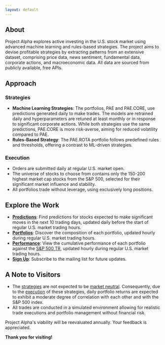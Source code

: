 ```yaml
---
layout: default
---
```

## About

Project Alpha explores active investing in the U.S. stock market using advanced machine learning and rules-based strategies. The project aims to devise profitable strategies by extracting patterns from an extensive dataset, comprising price data, news sentiment, fundamental data, corporate actions, and macroeconomic data. All data are sourced from publicly available, free APIs.

## Approach

### Strategies

- **Machine Learning Strategies**: The portfolios, PAE and PAE.CORE, use predictions generated daily to make trades. The models are retrained daily and hyperparameters are retuned at least monthly or in response to significant corporate actions. While both strategies use the same predictions, PAE.CORE is more risk-averse, aiming for reduced volatility compared to PAE.
- **Rules-Based Strategy**: The PAE.ROTA portfolio follows predefined rules and thresholds, offering a contrast to ML-driven strategies.

### Execution

- Orders are submitted daily at regular U.S. market open.
- The universe of stocks to choose from contains only the 150-200 highest market cap stocks from the S&P 500, selected for their significant market influence and stability.
- All portfolios trade without leverage, using exclusively long positions.

## Explore the Work

- **[Predictions](/predictions)**: Find predictions for stocks expected to make significant moves in the next 10 trading days, updated daily before the start of regular U.S. market trading hours.
- **[Portfolios](/portfolios)**: Discover the composition of each portfolio, updated hourly during regular U.S. market trading hours.
- **[Performance](/performance)**: View the cumulative performance of each portfolio against the [S&P 500 TR](https://www.google.com/finance/quote/SP500TR:INDEXSP), updated hourly during regular U.S. market trading hours.
- **[Sign Up](/signup)**: Subscribe to the mailing list for future updates.

## A Note to Visitors

- The [strategies](#strategies) are not expected to be [market neutral](https://www.investopedia.com/terms/m/marketneutral.asp). Consequently, due to the [execution](#execution) of these strategies, daily portfolio returns are expected to exhibit a moderate degree of correlation with each other and with the S&P 500 index.
- All trades are conducted in a simulated environment allowing for realistic trade executions and portfolio management without financial risk.

Project Alpha's viability will be reevaluated annually. Your feedback is appreciated.

**Thank you for visiting!**